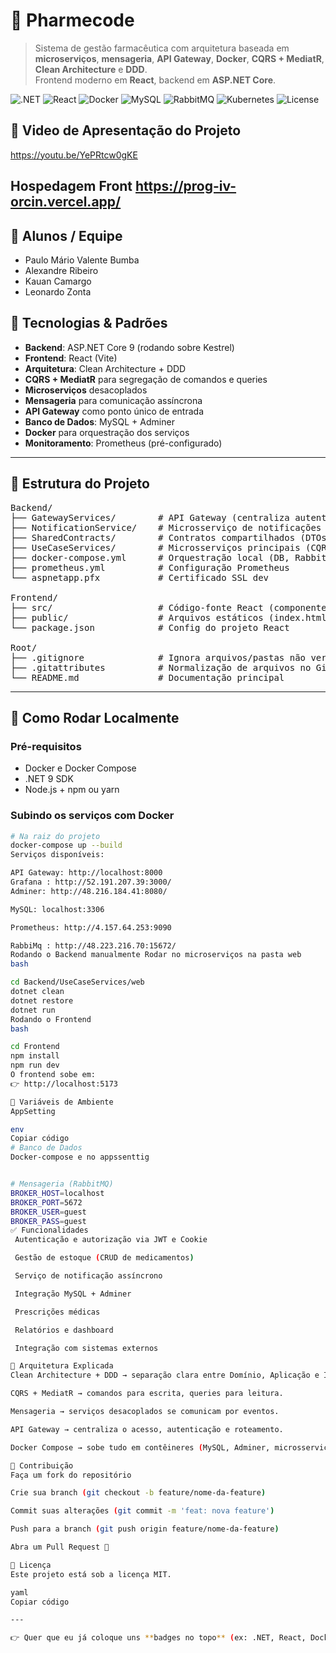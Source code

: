 
# 💊 Pharmecode

> Sistema de gestão farmacêutica com arquitetura baseada em **microserviços**, **mensageria**, **API Gateway**, **Docker**, **CQRS + MediatR**, **Clean Architecture** e **DDD**.  
> Frontend moderno em **React**, backend em **ASP.NET Core**.

![.NET](https://img.shields.io/badge/.NET-9.0-512BD4?logo=dotnet&logoColor=white)
![React](https://img.shields.io/badge/React-18-61DAFB?logo=react&logoColor=black)
![Docker](https://img.shields.io/badge/Docker-Compose-2496ED?logo=docker&logoColor=white)
![MySQL](https://img.shields.io/badge/MySQL-8.0-4479A1?logo=mysql&logoColor=white)
![RabbitMQ](https://img.shields.io/badge/RabbitMQ-Messaging-FF6600?logo=rabbitmq&logoColor=white)
![Kubernetes](https://img.shields.io/badge/Kubernetes-Orchestration-326CE5?logo=kubernetes&logoColor=white)
![License](https://img.shields.io/badge/License-MIT-green)
## 👥 Video de Apresentação do Projeto  
https://youtu.be/YePRtcw0gKE
## Hospedagem Front https://prog-iv-orcin.vercel.app/
## 👥 Alunos / Equipe

- Paulo Mário Valente Bumba  
- Alexandre Ribeiro  
- Kauan Camargo  
- Leonardo Zonta

## 🧰 Tecnologias & Padrões

- **Backend**: ASP.NET Core 9 (rodando sobre Kestrel)  
- **Frontend**: React (Vite)  
- **Arquitetura**: Clean Architecture + DDD  
- **CQRS + MediatR** para segregação de comandos e queries  
- **Microserviços** desacoplados  
- **Mensageria** para comunicação assíncrona  
- **API Gateway** como ponto único de entrada  
- **Banco de Dados**: MySQL + Adminer  
- **Docker** para orquestração dos serviços  
- **Monitoramento**: Prometheus (pré-configurado)

---

<!-- Estrutura do projeto - renderiza alinhada no GitHub -->
<h2>📂 Estrutura do Projeto</h2>

<pre>
Backend/
├── GatewayServices/        # API Gateway (centraliza autenticação, roteamento)
├── NotificationService/    # Microsserviço de notificações (RabbitMQ)
├── SharedContracts/        # Contratos compartilhados (DTOs, eventos)
├── UseCaseServices/        # Microsserviços principais (CQRS, DDD)
├── docker-compose.yml      # Orquestração local (DB, RabbitMQ, Prometheus)
├── prometheus.yml          # Configuração Prometheus
└── aspnetapp.pfx           # Certificado SSL dev

Frontend/
├── src/                    # Código-fonte React (componentes, páginas, hooks)
├── public/                 # Arquivos estáticos (index.html, assets)
└── package.json            # Config do projeto React

Root/
├── .gitignore              # Ignora arquivos/pastas não versionados
├── .gitattributes          # Normalização de arquivos no Git
└── README.md               # Documentação principal
</pre>


---

## 🚀 Como Rodar Localmente

### Pré-requisitos
- Docker e Docker Compose  
- .NET 9 SDK  
- Node.js + npm ou yarn  

### Subindo os serviços com Docker

```bash
# Na raiz do projeto
docker-compose up --build
Serviços disponíveis:

API Gateway: http://localhost:8000
Grafana : http://52.191.207.39:3000/
Adminer: http://48.216.184.41:8080/

MySQL: localhost:3306

Prometheus: http://4.157.64.253:9090

RabbiMq : http://48.223.216.70:15672/
Rodando o Backend manualmente Rodar no microserviços na pasta web 
bash

cd Backend/UseCaseServices/web
dotnet clean
dotnet restore
dotnet run
Rodando o Frontend
bash

cd Frontend
npm install
npm run dev
O frontend sobe em:
👉 http://localhost:5173

🔑 Variáveis de Ambiente
AppSetting

env
Copiar código
# Banco de Dados
Docker-compose e no appssenttig


# Mensageria (RabbitMQ)
BROKER_HOST=localhost
BROKER_PORT=5672
BROKER_USER=guest
BROKER_PASS=guest
✅ Funcionalidades
 Autenticação e autorização via JWT e Cookie

 Gestão de estoque (CRUD de medicamentos)

 Serviço de notificação assíncrono

 Integração MySQL + Adminer

 Prescrições médicas

 Relatórios e dashboard

 Integração com sistemas externos

🔄 Arquitetura Explicada
Clean Architecture + DDD → separação clara entre Domínio, Aplicação e Infraestrutura.

CQRS + MediatR → comandos para escrita, queries para leitura.

Mensageria → serviços desacoplados se comunicam por eventos.

API Gateway → centraliza o acesso, autenticação e roteamento.

Docker Compose → sobe tudo em contêineres (MySQL, Adminer, microsserviços, mensageria, Prometheus).

🤝 Contribuição
Faça um fork do repositório

Crie sua branch (git checkout -b feature/nome-da-feature)

Commit suas alterações (git commit -m 'feat: nova feature')

Push para a branch (git push origin feature/nome-da-feature)

Abra um Pull Request 🎉

📜 Licença
Este projeto está sob a licença MIT.

yaml
Copiar código

---

👉 Quer que eu já coloque uns **badges no topo** (ex: .NET, React, Docker, MySQL, RabbitMQ) pra deixar o README m
